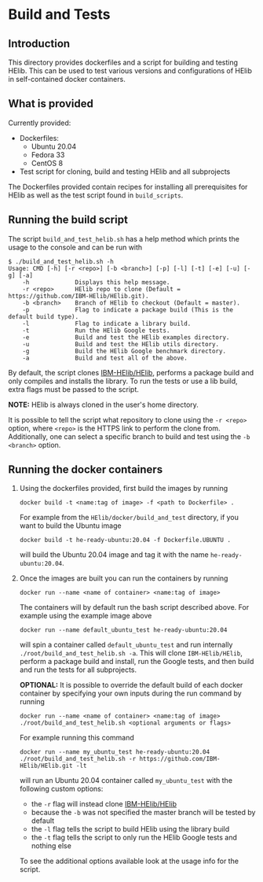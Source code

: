 # Build and Tests

## Introduction
This directory provides dockerfiles and a script for building and testing
HElib. This can be used to test various versions and configurations of HElib in
self-contained docker containers.

## What is provided
Currently provided:
- Dockerfiles:
    - Ubuntu 20.04
    - Fedora 33
    - CentOS 8
- Test script for cloning, build and testing HElib and all subprojects

The Dockerfiles provided contain recipes for installing all prerequisites for
HElib as well as the test script found in `build_scripts`.

## Running the build script

The script `build_and_test_helib.sh` has a help method which prints the usage
to the console and can be run with
```
$ ./build_and_test_helib.sh -h
Usage: CMD [-h] [-r <repo>] [-b <branch>] [-p] [-l] [-t] [-e] [-u] [-g] [-a]
    -h             Displays this help message.
    -r <repo>      HElib repo to clone (Default = https://github.com/IBM-HElib/HElib.git).
    -b <branch>    Branch of HElib to checkout (Default = master).
    -p             Flag to indicate a package build (This is the default build type).
    -l             Flag to indicate a library build.
    -t             Run the HElib Google tests.
    -e             Build and test the HElib examples directory.
    -u             Build and test the HElib utils directory.
    -g             Build the HElib Google benchmark directory.
    -a             Build and test all of the above.
```

By default, the script clones
[IBM-HElib/HElib](https://github.com/IBM-HElib/HElib), performs a package build
and only compiles and installs the library. To run the tests or use a lib
build, extra flags must be passed to the script.

**NOTE:** HElib is always cloned in the user's home directory.

It is possible to tell the script what repository to clone using the `-r
<repo>` option, where `<repo>` is the HTTPS link to perform the clone from.
Additionally, one can select a specific branch to build and test using the `-b
<branch>` option.

## Running the docker containers

1. Using the dockerfiles provided, first build the images by running
   ```
   docker build -t <name:tag of image> -f <path to Dockerfile> .
   ```
   For example from the `HElib/docker/build_and_test` directory, if you want to
   build the Ubuntu image
   ```
   docker build -t he-ready-ubuntu:20.04 -f Dockerfile.UBUNTU .
   ```
   will build the Ubuntu 20.04 image and tag it with the name
   `he-ready-ubuntu:20.04`.
   
2. Once the images are built you can run the containers by running
   ```
   docker run --name <name of container> <name:tag of image>
   ```
   The containers will by default run the bash script described above. For
   example using the example image above
   ```
   docker run --name default_ubuntu_test he-ready-ubuntu:20.04
   ```
   will spin a container called `default_ubuntu_test` and run internally
   `./root/build_and_test_helib.sh -a`. This will clone `IBM-HElib/HElib`,
   perform a package build and install, run the Google tests, and then build
   and run the tests for all subprojects.

   **OPTIONAL:** It is possible to override the default build of each docker
   container by specifying your own inputs during the run command by running
   ```
   docker run --name <name of container> <name:tag of image> ./root/build_and_test_helib.sh <optional arguments or flags>
   ```
   For example running this command
   ```
   docker run --name my_ubuntu_test he-ready-ubuntu:20.04 ./root/build_and_test_helib.sh -r https://github.com/IBM-HElib/HElib.git -lt
   ```
   will run an Ubuntu 20.04 container called `my_ubuntu_test` with the
   following custom options:
   - the `-r` flag will instead clone [IBM-HElib/HElib](https://github.com/IBM-HElib/HElib)
   - because the `-b` was not specified the master branch will be tested by default
   - the `-l` flag tells the script to build HElib using the library build
   - the `-t` flag tells the script to only run the HElib Google tests and nothing else

   To see the additional options available look at the usage info for the script.
